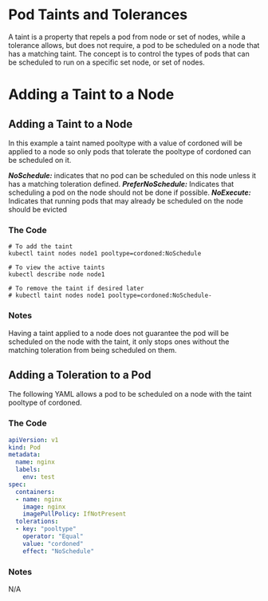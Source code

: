 # Pod Taints and Tolerances

A taint is a property that repels a pod from node or set of nodes, while a tolerance allows, but does not require, a pod to be scheduled on a node that has a matching taint. The concept is to control the types of pods that can be scheduled to run on a specific set node, or set of nodes.



# Adding a Taint to a Node	

## Adding a Taint to a Node

In this example a taint named pooltype with a value of cordoned will be applied to a node so only pods that tolerate the pooltype of cordoned can be scheduled on it. 

***NoSchedule:*** indicates that no pod can be scheduled on this node unless it has a matching toleration defined.
***PreferNoSchedule:*** Indicates that scheduling a pod on the node should not be done if possible.
***NoExecute:*** Indicates that running pods that may already be scheduled on the node should be evicted

### The Code

```Kubernetes CLI
# To add the taint
kubectl taint nodes node1 pooltype=cordoned:NoSchedule

# To view the active taints
kubectl describe node node1

# To remove the taint if desired later
# kubectl taint nodes node1 pooltype=cordoned:NoSchedule-
```

### Notes

Having a taint applied to a node does not guarantee the pod will be scheduled on the node with the taint, it only stops ones without the matching toleration from being scheduled on them.



## Adding a Toleration to a Pod

The following YAML allows a pod to be scheduled on a node with the taint pooltype of cordoned.

### The Code

```Yaml
apiVersion: v1
kind: Pod
metadata:
  name: nginx
  labels:
    env: test
spec:
  containers:
  - name: nginx
    image: nginx
    imagePullPolicy: IfNotPresent
  tolerations:
  - key: "pooltype"
    operator: "Equal"
    value: "cordoned"
    effect: "NoSchedule"
```

### Notes

N/A

















